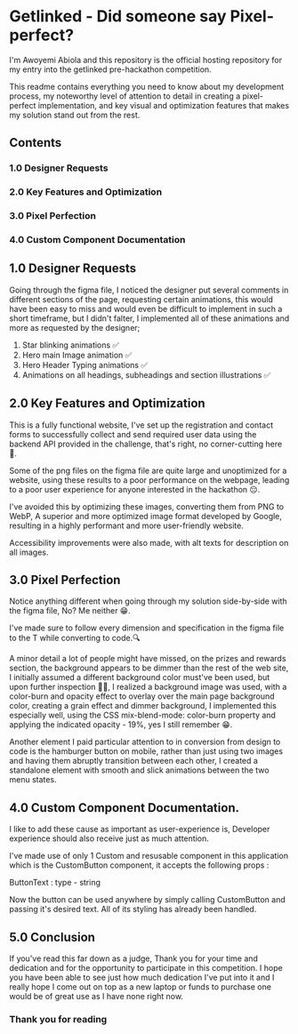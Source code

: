 # Getlinked - Did someone say Pixel-perfect?

I'm Awoyemi Abiola and this repository is the official hosting repository for my entry into the getlinked pre-hackathon competition. 

This readme contains everything you need to know about my development process, my noteworthy level of attention to detail in creating a pixel-perfect implementation, and key visual and optimization features that makes my solution stand out from the rest.


## Contents 

### 1.0 Designer Requests
### 2.0 Key Features and Optimization
### 3.0 Pixel Perfection
### 4.0 Custom Component Documentation





## 1.0 Designer Requests

Going through the figma file, I noticed the designer put several comments in different sections of the page, requesting certain animations, this would have been easy to miss and would even be difficult to implement in such a short timeframe, but I didn't falter, I implemented all of these animations and more as requested by the designer; 

1. Star blinking animations ✅
2. Hero main Image animation ✅
3. Hero Header Typing animations ✅
4. Animations on all headings, subheadings and section illustrations ✅


## 2.0 Key Features and Optimization

This is a fully functional website, I've set up the registration and contact forms to successfully collect and send required user data using the backend API provided in the challenge, that's right, no corner-cutting here 🙅.

Some of the png files on the figma file are quite large and unoptimized for a website, using these results to a poor performance on the webpage, leading to a poor user experience for anyone interested in the hackathon 😔.

I've avoided this by optimizing these images, converting them from PNG to WebP, A superior and more optimized image format developed by Google, resulting in a highly performant and more user-friendly website.

Accessibility improvements were also made, with alt texts for description on all images.


## 3.0 Pixel Perfection
Notice anything different when going through my solution side-by-side with the figma file, No? Me neither 😁.

I've made sure to follow every dimension and specification in the figma file to the T while converting to code.🔍

A minor detail a lot of people might have missed, on the prizes and rewards section, the background appears to be dimmer than the rest of the web site, I initially assumed a different background color must've been used, but upon further inspection 🕵️‍♂️, I realized a background image was used, with a color-burn and opacity effect to overlay over the main page background color, creating a grain effect and dimmer background, I implemented this especially well, using the CSS mix-blend-mode: color-burn property and applying the indicated opacity - 19%, yes I still remember 😁.

Another element I paid particular attention to in conversion from design to code is the hamburger button on mobile, rather than just using two images and having them abruptly transition between each other, I created a standalone element with smooth and slick animations between the two menu states.

## 4.0 Custom Component Documentation.
I like to add these cause as important as user-experience is, Developer experience should also receive just as much attention.

I've made use of only 1 Custom and resusable component in this application which is the CustomButton component, it accepts the following props :

ButtonText : type - string

Now the button can be used anywhere by simply calling CustomButton and passing it's desired text. All of its styling has already been handled.


## 5.0 Conclusion
If you've read this far down as a judge, Thank you for your time and dedication and for the opportunity to participate in this competition. I hope you have been able to see just how much dedication I've put into it and I really hope I come out on top as a new laptop or funds to purchase one would be of great use as I have none right now.

### Thank you for reading 
